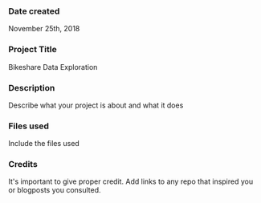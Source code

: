 ### Date created
November 25th, 2018

### Project Title
Bikeshare Data Exploration

### Description
Describe what your project is about and what it does

### Files used
Include the files used

### Credits
It's important to give proper credit. Add links to any repo that inspired you or blogposts you consulted.
